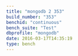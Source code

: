 ```yaml
---
title: "mongodb 2 353"
build_number: "353"
benchid: "continuous"
bench_suite: "Test"
dbprofile: "mongodb"
date: 2016-03-17T14:35:19
type: bench
---
```

